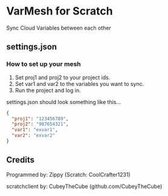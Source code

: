 # VarMesh for Scratch
Sync Cloud Variables between each other
## settings.json
### How to set up your mesh
1. Set proj1 and proj2 to your project ids.
2. Set var1 and var2 to the variables you want to sync.
3. Run the project and log in.

settings.json should look something like this...
```json
{
  "proj1": "123456789",
  "proj2": "987654321",
  "var1": "exvar1",
  "var2": "exvar2"
}
```
## Credits
Programmed by: Zippy (Scratch: CoolCrafter1231)

scratchclient by: CubeyTheCube (github.com/CubeyTheCube)


